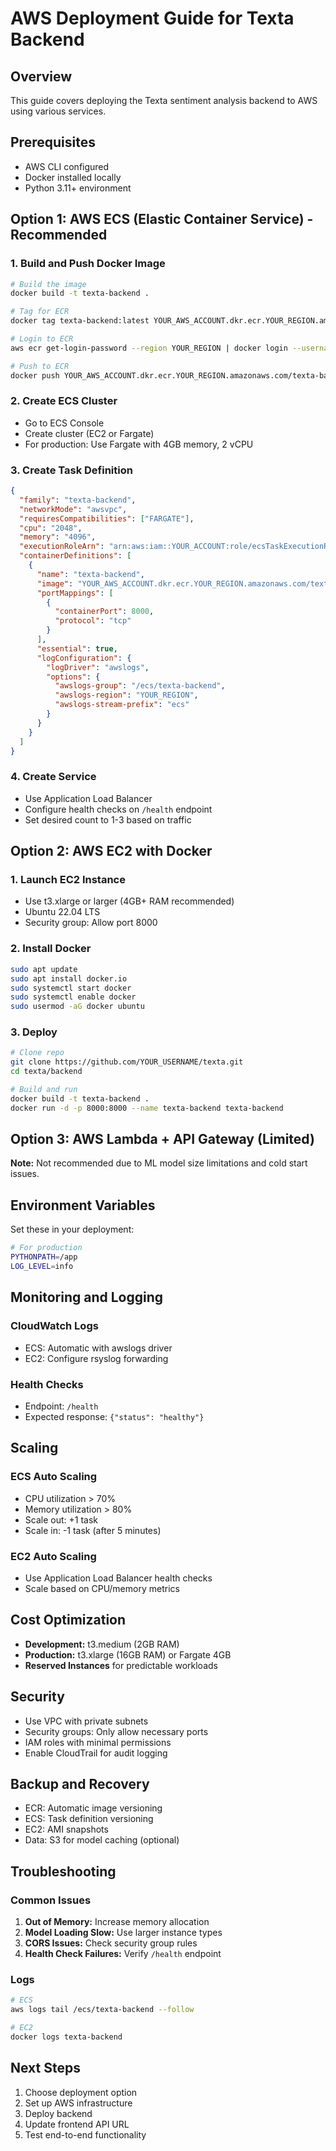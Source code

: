 # AWS Deployment Guide for Texta Backend

## Overview
This guide covers deploying the Texta sentiment analysis backend to AWS using various services.

## Prerequisites
- AWS CLI configured
- Docker installed locally
- Python 3.11+ environment

## Option 1: AWS ECS (Elastic Container Service) - Recommended

### 1. Build and Push Docker Image

```bash
# Build the image
docker build -t texta-backend .

# Tag for ECR
docker tag texta-backend:latest YOUR_AWS_ACCOUNT.dkr.ecr.YOUR_REGION.amazonaws.com/texta-backend:latest

# Login to ECR
aws ecr get-login-password --region YOUR_REGION | docker login --username AWS --password-stdin YOUR_AWS_ACCOUNT.dkr.ecr.YOUR_REGION.amazonaws.com

# Push to ECR
docker push YOUR_AWS_ACCOUNT.dkr.ecr.YOUR_REGION.amazonaws.com/texta-backend:latest
```

### 2. Create ECS Cluster
- Go to ECS Console
- Create cluster (EC2 or Fargate)
- For production: Use Fargate with 4GB memory, 2 vCPU

### 3. Create Task Definition
```json
{
  "family": "texta-backend",
  "networkMode": "awsvpc",
  "requiresCompatibilities": ["FARGATE"],
  "cpu": "2048",
  "memory": "4096",
  "executionRoleArn": "arn:aws:iam::YOUR_ACCOUNT:role/ecsTaskExecutionRole",
  "containerDefinitions": [
    {
      "name": "texta-backend",
      "image": "YOUR_AWS_ACCOUNT.dkr.ecr.YOUR_REGION.amazonaws.com/texta-backend:latest",
      "portMappings": [
        {
          "containerPort": 8000,
          "protocol": "tcp"
        }
      ],
      "essential": true,
      "logConfiguration": {
        "logDriver": "awslogs",
        "options": {
          "awslogs-group": "/ecs/texta-backend",
          "awslogs-region": "YOUR_REGION",
          "awslogs-stream-prefix": "ecs"
        }
      }
    }
  ]
}
```

### 4. Create Service
- Use Application Load Balancer
- Configure health checks on `/health` endpoint
- Set desired count to 1-3 based on traffic

## Option 2: AWS EC2 with Docker

### 1. Launch EC2 Instance
- Use t3.xlarge or larger (4GB+ RAM recommended)
- Ubuntu 22.04 LTS
- Security group: Allow port 8000

### 2. Install Docker
```bash
sudo apt update
sudo apt install docker.io
sudo systemctl start docker
sudo systemctl enable docker
sudo usermod -aG docker ubuntu
```

### 3. Deploy
```bash
# Clone repo
git clone https://github.com/YOUR_USERNAME/texta.git
cd texta/backend

# Build and run
docker build -t texta-backend .
docker run -d -p 8000:8000 --name texta-backend texta-backend
```

## Option 3: AWS Lambda + API Gateway (Limited)

**Note:** Not recommended due to ML model size limitations and cold start issues.

## Environment Variables

Set these in your deployment:

```bash
# For production
PYTHONPATH=/app
LOG_LEVEL=info
```

## Monitoring and Logging

### CloudWatch Logs
- ECS: Automatic with awslogs driver
- EC2: Configure rsyslog forwarding

### Health Checks
- Endpoint: `/health`
- Expected response: `{"status": "healthy"}`

## Scaling

### ECS Auto Scaling
- CPU utilization > 70%
- Memory utilization > 80%
- Scale out: +1 task
- Scale in: -1 task (after 5 minutes)

### EC2 Auto Scaling
- Use Application Load Balancer health checks
- Scale based on CPU/memory metrics

## Cost Optimization

- **Development:** t3.medium (2GB RAM)
- **Production:** t3.xlarge (16GB RAM) or Fargate 4GB
- **Reserved Instances** for predictable workloads

## Security

- Use VPC with private subnets
- Security groups: Only allow necessary ports
- IAM roles with minimal permissions
- Enable CloudTrail for audit logging

## Backup and Recovery

- ECR: Automatic image versioning
- ECS: Task definition versioning
- EC2: AMI snapshots
- Data: S3 for model caching (optional)

## Troubleshooting

### Common Issues
1. **Out of Memory:** Increase memory allocation
2. **Model Loading Slow:** Use larger instance types
3. **CORS Issues:** Check security group rules
4. **Health Check Failures:** Verify `/health` endpoint

### Logs
```bash
# ECS
aws logs tail /ecs/texta-backend --follow

# EC2
docker logs texta-backend
```

## Next Steps
1. Choose deployment option
2. Set up AWS infrastructure
3. Deploy backend
4. Update frontend API URL
5. Test end-to-end functionality
